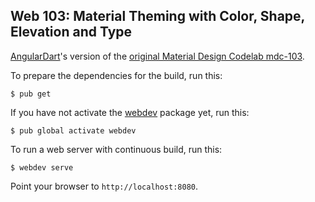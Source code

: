 ## Web 103: Material Theming with Color, Shape, Elevation and Type

[AngularDart](https://webdev.dartlang.org/angular)'s version of the
[original Material Design Codelab mdc-103](https://codelabs.developers.google.com/codelabs/mdc-103-web).

To prepare the dependencies for the build, run this:

```console
$ pub get
```

If you have not activate the [webdev](https://dart.dev/tools/webdev) package
yet, run this:

```console
$ pub global activate webdev
```

To run a web server with continuous build, run this:

```console
$ webdev serve
```

Point your browser to `http://localhost:8080`.
